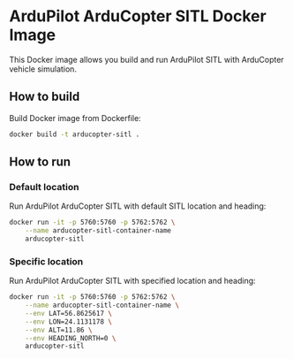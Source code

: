 # ArduPilot ArduCopter SITL Docker Image


This Docker image allows you build and run ArduPilot SITL with ArduCopter vehicle simulation.

## How to build 

Build Docker image from Dockerfile:
```bash
docker build -t arducopter-sitl . 
```

## How to run

### Default location
Run ArduPilot ArduCopter SITL with default SITL location and heading:
```bash
docker run -it -p 5760:5760 -p 5762:5762 \
    --name arducopter-sitl-container-name 
    arducopter-sitl
```

### Specific location
Run ArduPilot ArduCopter SITL with specified location and heading:
```bash
docker run -it -p 5760:5760 -p 5762:5762 \
    --name arducopter-sitl-container-name \
    --env LAT=56.8625617 \
    --env LON=24.1131178 \
    --env ALT=11.86 \
    --env HEADING_NORTH=0 \
    arducopter-sitl
```
